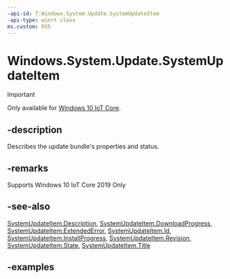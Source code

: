 ```yaml
---
-api-id: T:Windows.System.Update.SystemUpdateItem
-api-type: winrt class
ms.custom: RS5
---
```


<!-- Class syntax.
public class SystemUpdateItem 
-->

# Windows.System.Update.SystemUpdateItem

> [!IMPORTANT]
> Only available for [Windows 10 IoT Core](https://learn.microsoft.com/windows/iot-core/windows-iot-core). 

## -description
Describes the update bundle's properties and status.

## -remarks
Supports Windows 10 IoT Core 2019 Only


## -see-also
[SystemUpdateItem.Description](systemupdateitem_description.md),
[SystemUpdateItem.DownloadProgress](systemupdateitem_downloadprogress.md),
[SystemUpdateItem.ExtendedError](systemupdateitem_extendederror.md),
[SystemUpdateItem.Id](systemupdateitem_id.md),
[SystemUpdateItem.InstallProgress](systemupdateitem_installprogress.md),
[SystemUpdateItem.Revision](systemupdateitem_revision.md),
[SystemUpdateItem.State](systemupdateitem_state.md),
[SystemUpdateItem.Title](systemupdateitem_title.md)

## -examples

